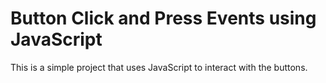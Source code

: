 # Button Click and Press Events using JavaScript
This is a simple project that uses JavaScript to interact with the buttons.